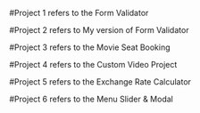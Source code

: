 #Project 1 refers to the Form Validator 

#Project 2 refers to My version of Form Validator 

#Project 3 refers to the Movie Seat Booking

#Project 4 refers to the Custom Video Project

#Project 5 refers to the Exchange Rate Calculator 

#Project 6 refers to the Menu Slider & Modal
